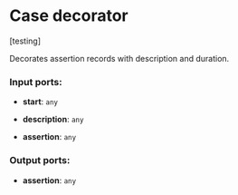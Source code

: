 # Case decorator

[testing]

Decorates assertion records with description and duration.

### Input ports:

* __start__: `any`


* __description__: `any`


* __assertion__: `any`

### Output ports:

* __assertion__: `any`

